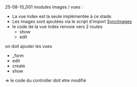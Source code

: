 25-08-10_001 
modules images / vues :    
- La vue index est la seule implémentée à ce stade.
- Les images sont ajoutées via le script d'import [SyncImages](../../srcLaravel/app/Console/Commands/SyncImages.php)
- le code de la vue index renvoie vers 2 routes
    - show
    - edit

 on doit ajouter les vues 
 - _form
 - edit
 - create
 - show
 
 => le code du controller doit etre modifié
 

